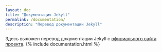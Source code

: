 ```yaml
---
layout: doc
title: "Документация Jekyll"
permalink: /documentation/
description: "Перевод документации Jekyll"
---
```


Здесь выложен перевод документации Jekyll с [официального сайта проекта](http://jekyllrb.com/docs/home/).
{% include documentation.html %}
